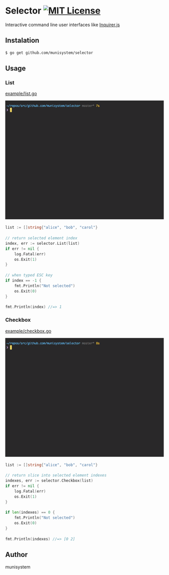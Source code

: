 # Selector [![MIT License](http://img.shields.io/badge/license-MIT-blue.svg?style=flat)](LICENSE)
Interactive command line user interfaces like [Inquirer.js](https://github.com/SBoudrias/Inquirer.js)

## Instalation

```bash
$ go get github.com/munisystem/selector
```

## Usage

### List

[example/list.go](example/list.go)

![](_gif/list.gif)

```go
list := []string{"alice", "bob", "carol"}

// return selected element index
index, err := selector.List(list)
if err != nil {
    log.Fatal(err)
    os.Exit(1)
}

// when typed ESC key
if index == -1 {
    fmt.Println("Not selected")
    os.Exit(0)
}

fmt.Println(index) //=> 1
```

### Checkbox

[example/checkbox.go](example/list.go)

![](_gif/checkbox.gif)

```go
list := []string{"alice", "bob", "carol"}

// return slice into selected element indexes
indexes, err := selector.Checkbox(list)
if err != nil {
    log.Fatal(err)
    os.Exit(1)
}

if len(indexes) == 0 {
    fmt.Println("Not selected")
    os.Exit(0)
}

fmt.Println(indexes) //=> [0 2]

```

## Author
munisystem